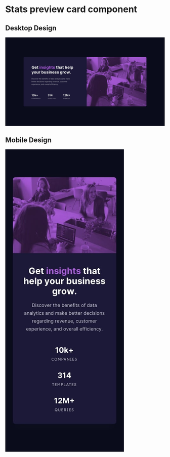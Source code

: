# Stats preview card component

## Desktop Design

![Desktop Design](./design/desktop-design.jpg)


## Mobile Design

![Mobile Design](./design/mobile-design.jpg)
